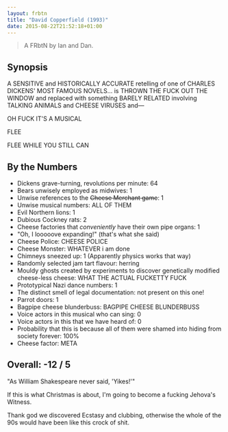 ```yaml
---
layout: frbtn
title: "David Copperfield (1993)"
date: 2015-08-22T21:52:18+01:00
---
```


> A FRbtN by Ian and Dan.

## Synopsis

A SENSITIVE and HISTORICALLY ACCURATE retelling of one of CHARLES DICKENS' MOST FAMOUS NOVELS... is THROWN THE FUCK OUT THE WINDOW and replaced with something BARELY RELATED involving TALKING ANIMALS and CHEESE VIRUSES and&mdash;

OH FUCK IT'S A MUSICAL

FLEE

FLEE WHILE YOU STILL CAN

## By the Numbers

* Dickens grave-turning, revolutions per minute: 64
* Bears unwisely employed as midwives: 1
* Unwise references to the <strike>Cheese Merchant game</strike>: 1
* Unwise musical numbers: ALL OF THEM
* Evil Northern lions: 1
* Dubious Cockney rats: 2
* Cheese factories that *conveniently* have their own pipe organs: 1
* "Oh, I looooove expanding!" (that's what she said)
* Cheese Police: CHEESE POLICE
* Cheese Monster: WHATEVER i am done
* Chimneys sneezed up: 1 (Apparently physics works that way)
* Randomly selected jam tart flavour: herring
* Mouldy ghosts created by experiments to discover genetically modified cheese-less cheese: WHAT THE ACTUAL FUCKETTY FUCK
* Prototypical Nazi dance numbers: 1
* The distinct smell of legal documentation: not present on this one!
* Parrot doors: 1
* Bagpipe cheese blunderbuss: BAGPIPE CHEESE BLUNDERBUSS
* Voice actors in this musical who can sing: 0
* Voice actors in this that we have heard of: 0
* Probability that this is because all of them were shamed into hiding from society forever: 100%
* Cheese factor: META

## Overall: -12 / 5

"As William Shakespeare never said, 'Yikes!'"

If this is what Christmas is about, I'm going to become a fucking Jehova's Witness.

Thank god we discovered Ecstasy and clubbing, otherwise the whole of the 90s would have been like this crock of shit.
